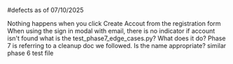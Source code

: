 #defects as of 07/10/2025

Nothing happens when you click Create Accout from the registration form
When using the sign in modal with email, there is no indicator if account isn't found
what is the test_phase7_edge_cases.py? What does it do? Phase 7 is referring to a cleanup doc we followed. Is the name appropriate? similar phase 6 test file
